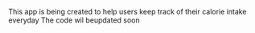 This app is being created to help users keep track of their calorie intake everyday 
The code wil beupdated soon 